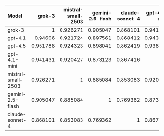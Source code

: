 | Model              |   grok-3 |   mistral-small-2503 |   gemini-2.5-flash |   claude-sonnet-4 |   gpt-4.1-mini |   gpt-4.1 |   gpt-4.5 |     SUM |
|:-------------------|---------:|---------------------:|-------------------:|------------------:|---------------:|----------:|----------:|--------:|
| grok-3             | 1        |             0.926271 |           0.905047 |          0.868101 |       0.941431 |  0.94606  |  0.951788 | 6.5387  |
| gpt-4.1            | 0.94606  |             0.921724 |           0.897561 |          0.868412 |       0.943709 |  1        |  0.942356 | 6.51982 |
| gpt-4.5            | 0.951788 |             0.924323 |           0.898041 |          0.862419 |       0.938936 |  0.942356 |  1        | 6.51786 |
| gpt-4.1-mini       | 0.941431 |             0.920427 |           0.873123 |          0.867416 |       1        |  0.943709 |  0.938936 | 6.48504 |
| mistral-small-2503 | 0.926271 |             1        |           0.885084 |          0.853083 |       0.920427 |  0.921724 |  0.924323 | 6.43091 |
| gemini-2.5-flash   | 0.905047 |             0.885084 |           1        |          0.769362 |       0.873123 |  0.897561 |  0.898041 | 6.22822 |
| claude-sonnet-4    | 0.868101 |             0.853083 |           0.769362 |          1        |       0.867416 |  0.868412 |  0.862419 | 6.08879 |